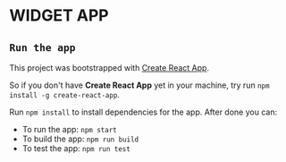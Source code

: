# **WIDGET** APP

## `Run the app`

This project was bootstrapped with [Create React App](https://github.com/facebookincubator/create-react-app).

So if you don't have **Create React App** yet in your machine, try run `npm install -g create-react-app`.

Run `npm install` to install dependencies for the app. After done you can:
- To run the app: `npm start`
- To build the app: `npm run build`
- To test the app: `npm run test`
